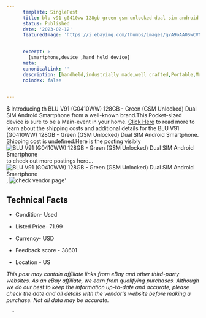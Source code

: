 ```yaml
---
      template: SinglePost
      title: blu v91 g0410ww 128gb green gsm unlocked dual sim android smartphone
      status: Published
      date: '2023-02-12'
      featuredImage: 'https://i.ebayimg.com/thumbs/images/g/A9oAAOSwCVNj48pr/s-l225.jpg'
       

      excerpt: >-
        [smartphone,device ,hand held device]
      meta:
      canonicalLink: ''
      description: [handheld,industrially made,well crafted,Portable,Mobile,Compact,Convenient,Lightweight,Maneuverable,Man-portable,Miniature,Carriable,Hand-held,Light,Holdable,Transportable,Mobile device,Pocket-sized,On-the-go,Wireless,Cordless,Compact size,Convenient size, smartphone,device ,hand held device]
      noindex: false
      

---
```

$
      Introducing th BLU V91 (G0410WW) 128GB - Green (GSM Unlocked) Dual SIM Android Smartphone from a well-known brand.This Pocket-sized device  is sure to be a Main-event in your home. [Click Here](https://www.ebay.com/itm/134442332007?hash=item1f4d632f67%3Ag%3AA9oAAOSwCVNj48pr&mkevt=1&mkcid=1&mkrid=711-53200-19255-0&campid=%253CePNCampaignId%253E&customid=%253CreferenceId%253E&toolid=10049) to read more to learn about the shipping costs and additional details for the BLU V91 (G0410WW) 128GB - Green (GSM Unlocked) Dual SIM Android Smartphone. Shipping cost is undefined.Here is the posting visibly ![BLU V91 (G0410WW) 128GB - Green (GSM Unlocked) Dual SIM Android Smartphone](https://i.ebayimg.com/thumbs/images/g/A9oAAOSwCVNj48pr/s-l225.jpg) to check out more postings here... ![BLU V91 (G0410WW) 128GB - Green (GSM Unlocked) Dual SIM Android Smartphone](https://i.ebayimg.com/images/g/A9oAAOSwCVNj48pr/s-l1600.jpg), ![check vendor page](https://origin-galleryplus.ebayimg.com/ws/web/134442332007_2_0_1/225x225.jpg,https://origin-galleryplus.ebayimg.com/ws/web/134442332007_3_0_1/225x225.jpg,https://origin-galleryplus.ebayimg.com/ws/web/134442332007_4_0_1/225x225.jpg,https://origin-galleryplus.ebayimg.com/ws/web/134442332007_5_0_1/225x225.jpg,https://origin-galleryplus.ebayimg.com/ws/web/134442332007_6_0_1/225x225.jpg,https://origin-galleryplus.ebayimg.com/ws/web/134442332007_7_0_1/225x225.jpg)'

      

 ## Technical Facts 



     
      

 - Condition- Used 


      

 - Listed Price- 71.99 


      

 - Currency- USD 


      

 - Feedback score - 38601 


      

 - Location - US 


      
      

 *_This post may contain affiliate links from eBay and other third-party websites. As an eBay affiliate, we earn from qualifying purchases. Although we do our best to keep the information up-to-date and accurate, please check the date and all details with the vendor's website before making a purchase. Not all data may be accurate._*




      -
